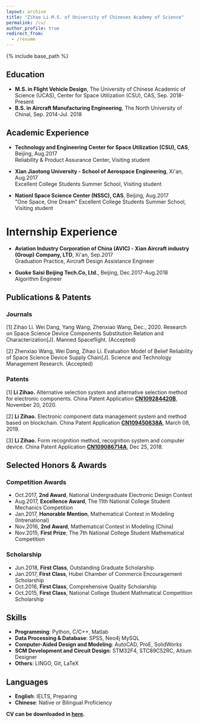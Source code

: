 ```yaml
---
layout: archive
title: "Zihao Li-M.S. of University of Chineses Academy of Science"
permalink: /cv/
author_profile: true
redirect_from:
  - /resume
---
```


{% include base_path %}


## Education

* **M.S. in Flight Vehicle Design**, The University of Chinese Academic of Science (UCAS), Center for Space Utilization (CSU), CAS, Sep. 2018-Present
* **B.S. in Aircraft Manufacturing Engineering**, The North University of Chinal, Sep. 2014-Jul. 2018
## Academic Experience

* **Technology and Engineering Center for Space Utilization (CSU), CAS**, Beijing, Aug.2017<br />
Reliability & Product Assurance Center, Visiting student

* **Xian Jiaotong University - School of Aerospace Engineering**, Xi'an, Aug.2017<br />
Excellent College Students Summer School, Visiting student

* **Nationl Space Science Center (NSSC), CAS**, Beijing, Aug.2017<br />
"One Space, One Dream" Excellent College Students Summer School, Visiting student
 
Internship Experience
======
* **Aviation Industry Corporation of China (AVIC) - Xian Aircraft industry (Group) Company, LTD**, Xi'an, Sep.2017<br />
Graduation Practice, Aircraft Design Assistance Engineer
  
* **Guoke Saisi Beijing Tech.Co, Ltd.**, Beijing, Dec.2017-Aug.2018<br />
Algorithm Engineer
 
## Publications & Patents

### Journals

[1] Zihao Li. Wei Dang, Yang Wang, Zhenxiao Wang, Dec., 2020. Research on Space Science Device Components Substitution Relation and Characterization[J]. Manned Spaceflight. (Accepted)

[2] Zhenxiao Wang, Wei Dang, Zihao Li. Evaluation Model of Belief Reliability of Space Science Device Supply Chain[J]. Science and Technology Management Research. (Accepted)

### Patents

[1] **Li Zihao.**  Alternative selection system and alternative selection method for electronic components. China Patent Application [**CN109284420B**](https://kns.cnki.net/kcms/detail/detail.aspx?dbcode=SCPD&dbname=SCPD2020&filename=CN109284420B&v=gFmqaNDDQyBDKkih47eEjJ21RMmcwVcaDc0AEOXaAiTxdM7wz%25mmd2Fkw4oU9WDlwC9nT), November 20, 2020.

[2] **Li Zihao.**  Electronic component data management system and method based on blockchain. China Patent Application [**CN109450638A**](https://kns.cnki.net/kcms/detail/detail.aspx?dbcode=SCPD&dbname=SCPD2019&filename=CN109450638A&v=o7sbwUKTu00pk%25mmd2B8K%25mmd2BbH1SxQ2TzAVmMLVllX9n8WU7VT291nHhe5aNB06nXZyWi45), March 08, 2019.

[3] **Li Zihao.**  Form recognition method, recognition system and computer device. China Patent Application [**CN109086714A**](https://kns.cnki.net/kcms/detail/detail.aspx?dbcode=SCPD&dbname=SCPD2019&filename=CN109086714A&v=yYUINZ5N5dLRzx2JM0EfzQ%25mmd2FpRwvgP%25mmd2FYvLQyICRum9Y%25mmd2BM7rixNEODno0JmpUFM2QH), Dec 25, 2018.

<!--
## Projects and Compotetition Experience

* [**Sentiment Analysis**](https://github.com/PrideLee/sentiment-analysis), Project of Deep Learning, Jun.2019
  * Constructing Transformer, text-CNN, and BiGRU+Attention models to analyze the sentiment of movie reviews.
  
* [**Repair strategy and Invulnerability Research of Complex Networks**](https://github.com/PrideLee/The-Repair-strategy-and-Invulenrability-Research-of-Complex-Networks), MCM Competition, May.2019
  * Providing alternative nodes geographical location information and connection methods when networks are damaged seriously.
  
* [**Object Detection and Classification**](https://github.com/PrideLee/Object-Detection-and-Classfication), Project of PRML, Nov.2018
  * Constructing YOLO-v3 and FPN networks to realize object detection and recognition.
  
* [**Neural Machine Translation (Attention & Transformer)**](https://github.com/PrideLee/Attention-Transformer), Project of NLP, Nov.2018
  * Using the Attention and the Transformer model to realize en2ch machine translation.
  
* [**Personalized Matching Model of Packages for Telecom Users**](https://github.com/PrideLee/CCFDF-Personalized-Matching-Model-of-Packages-for-Telecom-Users), CCF-BDCI Competition, Oct.2018
  * Recommending personalized telecommunication packages based on XGBoost and wide \& Deep network.
  
* [**Image Recognition Application for Ultrasonic Images of Plastic Packaging IC**](https://github.com/PrideLee/Image-Recognition-Application-for-Ultrasonic-Images-of-Plastic-Packaging-IC), Undergraduate thesis, Aug.2018
  * Applying image processing and machine learning models to segment and recognize the failure image of plastic components.
  
* [**Plate-and-Ball Control System**](https://github.com/PrideLee/Plate-and-Ball-control-system), Electronic Design Contest, Aug.2017
  * Using PID algorithm to get duty cycles of PWM, and control the tilt of plate to plan motion tracks of a ball.
  
* [**Wind-Pendulum**](https://github.com/PrideLee/Wind-Pendulum), Electronic Design Contest, Jul.2017
  * Designing a wind-pendulum, through controlling four blades’ rotate speed to realize specific motion of wind-pendulum.
  
* [**"Internent+" Based Subsidy Scheme  Optimization of Ridesharing**](https://github.com/PrideLee/The-subsidy-scheme-of-DiDi), MCM Competition, Sep.2016
  * Optimizing subsidy and dispatch schemes of taxies, based on psychological model and fuzzy mathematics.

**If you want to know more about these projects, please browse my <a href="https://github.com/PrideLee"><u>github</u></a>.**
-->

## Selected Honors & Awards

### Competition Awards

* Oct.2017, **2nd Award**, National Undergraduate Electronic Design Contest
* Aug.2017, **Excellence Award**, The 11th National College Student Mechanics Competition
* Jan.2017, **Honorable Mention**, Mathematical Contest in Modeling (Intrenational)
* Nov.2016, **2nd Award**, Mathematical Contest in Modeling (China)
* Nov.2015, **First Prize**, The 7th National College Student Mathematical Competition

### Scholarship

* Jun.2018, **First Class**, Outstanding Graduate Scholarship
* Jan.2017, **First Class**, Hubei Chamber of Commerce Encouragement Scholarship
* Oct.2016, **First Class**, Comprehensive Quality Scholarship
* Oct.2015, **First Class**, National College Student Mathmatical Competition Scholarship

## Skills

* **Programming**: Python, C/C++, Matlab
* **Data Processing & Database**: SPSS, Neo4j  MySQL
* **Computer-Aided Design and Modeling**: AutoCAD, ProE, SolidWorks
* **SCM Development and Circuit Design**: STM32F4, STC89C52RC, Altium Designer
* **Others**: LINGO, Git, LaTeX

## Languages

* **English**: IELTS, Preparing
* **Chinese**: Native or Bilingual Proficiency

<!--
Publications
======
  <ul>{% for post in site.publications reversed %}
    {% include archive-single-cv.html %}
  {% endfor %}</ul>
-->

<!-- Talks
======
  <ul>{% for post in site.talks %}
    {% include archive-single-talk-cv.html %}
  {% endfor %}</ul>
-->

**CV can be downloaded in <a href="https://pridelee.github.io/files/cv/resume_cv.pdf"><u>here</u></a>.**

